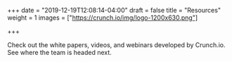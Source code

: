 +++
date = "2019-12-19T12:08:14-04:00"
draft = false
title = "Resources"
weight = 1
images = ["https://crunch.io/img/logo-1200x630.png"]

+++

Check out the white papers, videos, and webinars developed by Crunch.io. See where the team is headed next.
